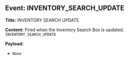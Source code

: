 ## Event: INVENTORY_SEARCH_UPDATE

**Title:** INVENTORY SEARCH UPDATE

**Content:**
Fired when the Inventory Search Box is updated.
`INVENTORY_SEARCH_UPDATE`

**Payload:**
- `None`